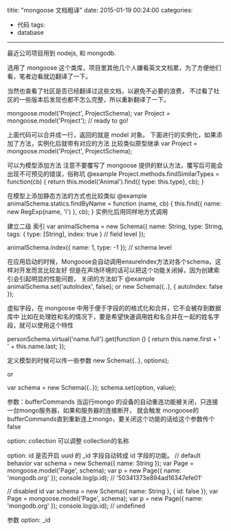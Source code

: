 title: "mongoose 文档粗译"
date: 2015-01-19 00:24:00
categories:
- 代码
tags:
- database
---

最近公司项目用到 nodejs, 和 mongodb.

选用了 mongoose 这个类库，项目里其他几个人嫌看英文文档累，为了方便他们看，笔者边看就边翻译了一下。

当然也查看了社区是否已经翻译过这些文档，以避免不必要的浪费，
不过看了社区的一些版本后发现也都不怎么完整，所以重新翻译了一下。

mongoose.model('Project', ProjectSchema);
var Project = mongoose.model('Project');
// ready to go!

上面代码可以合并成一行，返回的就是 model 对象。
下面进行的实例化，如果添加了方法，实例化后就带有对应的方法
比较类似原型继承
var Project = mongoose.model('Project', ProjectSchema);

可以为模型添加方法
注意不要覆写了 mongoose 提供的默认方法，覆写后可能会出现不可预见的错误，俗称坑
@example
Project.methods.findSimilarTypes = function(cb) {
     return this.model('Animal').find({ type: this.type}, cb);
}

在模型上添加静态方法的方式也比较类似
@example
animalSchema.statics.findByName = function (name, cb) {
     this.find({ name: new RegExp(name, 'i') }, cb);
}
实例化后用同样地方式调用

建立二级 索引
var animalSchema = new Schema({
    name: String,
    type: String,
    tags: { type: [String], index: true } // field level
});

animalSchema.index({ name: 1, type: -1 }); // schema level

在应用启动的时候，Mongoose会自动调用ensureIndex方法对各个schema，这样对开发而言比较友好
但是在声场环境的话可以把这个功能关闭掉，因为创建索引会引起明显的性能问题，
关闭的方法如下
@example
animalSchema.set('autoIndex', false);
or
new Schema({..}, { autoIndex: false });

虚拟字段，在 mongoose 中用于便于字段的的格式化和合并，它不会被存到数据库中
比如在处理姓和名的情况下，要是希望快速调用姓和名合并在一起的姓名字段，就可以使用这个特性

personSchema.virtual('name.full').get(function () {
    return this.name.first + ' ' + this.name.last;
});


定义模型的时候可以传一些参数
new Schema({..}, options);

or

var schema = new Schema({..});
schema.set(option, value);

参数：bufferCommands
当运行mongo 的设备的自动重连功能被关闭，只连接一台mongo服务器，如果和服务器的连接断开，
就会触发 mongoose的bufferCommands直到重新连上mongo，要关闭这个功能的话给这个参数传个 false

option: collection
可以调整 collection的名称

option: id 是否开启 uuid 的 _id 字段自动转成 id 字段的功能。
// default behavior
var schema = new Schema({ name: String });
var Page = mongoose.model('Page', schema);
var p = new Page({ name: 'mongodb.org' });
console.log(p.id); // '50341373e894ad16347efe01'

// disabled id
var schema = new Schema({ name: String }, { id: false });
var Page = mongoose.model('Page', schema);
var p = new Page({ name: 'mongodb.org' });
console.log(p.id); // undefined

参数 option: _id
